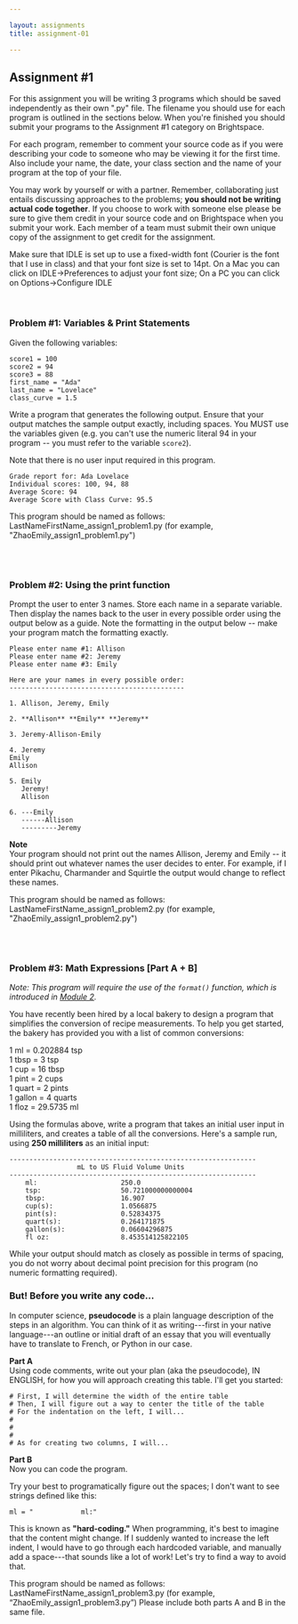 ```yaml
---

layout: assignments
title: assignment-01

---
```


## Assignment #1
For this assignment you will be writing 3 programs which should be saved independently as their own ".py" file. The filename you should use for each program is outlined in the sections below. When you're finished you should submit your programs to the Assignment #1 category on Brightspace.

For each program, remember to comment your source code as if you were describing your code to someone who may be viewing it for the first time. Also include your name, the date, your class section and the name of your program at the top of your file.

You may work by yourself or with a partner. Remember, collaborating just entails discussing approaches to the problems; **you should not be writing actual code together**. If you choose to work with someone else please be sure to give them credit in your source code and on Brightspace when you submit your work.  Each member of a team must submit their own unique copy of the assignment to get credit for the assignment.

Make sure that IDLE is set up to use a fixed-width font (Courier is the font that I use in class) and that your font size is set to 14pt. On a Mac you can click on IDLE->Preferences to adjust your font size; On a PC you can click on Options->Configure IDLE


<div class="section-break"><br></div>


### Problem #1: Variables & Print Statements
Given the following variables:

```
score1 = 100
score2 = 94
score3 = 88
first_name = "Ada"
last_name = "Lovelace"
class_curve = 1.5
```

Write a program that generates the following output. Ensure that your output matches the sample output exactly, including spaces. You MUST use the variables given (e.g. you can't use the numeric literal 94 in your program -- you must refer to the variable `score2`). 

Note that there is no user input required in this program.

```
Grade report for: Ada Lovelace
Individual scores: 100, 94, 88
Average Score: 94
Average Score with Class Curve: 95.5
``` 

This program should be named as follows:
LastNameFirstName_assign1_problem1.py (for example, "ZhaoEmily_assign1_problem1.py")

<div class="section-break"><br><br></div>

### Problem #2: Using the print function
Prompt the user to enter 3 names. Store each name in a separate variable. Then display the names back to the user in every possible order using the output below as a guide. Note the formatting in the output below -- make your program match the formatting exactly. 

```
Please enter name #1: Allison
Please enter name #2: Jeremy
Please enter name #3: Emily

Here are your names in every possible order:
--------------------------------------------

1. Allison, Jeremy, Emily

2. **Allison** **Emily** **Jeremy**

3. Jeremy-Allison-Emily

4. Jeremy
Emily
Allison

5. Emily
   Jeremy!
   Allison

6. ---Emily
   ------Allison
   ---------Jeremy
```

**Note**  
Your program should not print out the names Allison, Jeremy and Emily -- it should print out whatever names the user decides to enter. For example, if I enter Pikachu, Charmander and Squirtle the output would change to reflect these names.

This program should be named as follows:
LastNameFirstName_assign1_problem2.py (for example, "ZhaoEmily_assign1_problem2.py")

<div class="section-break"><br><br></div>

### Problem #3: Math Expressions [Part A + B]

*Note: This program will require the use of the `format()` function, which is introduced in [Module 2](https://cs.nyu.edu/elearning/CSCI_UA_0002/module02.php#format).*

You have recently been hired by a local bakery to design a program that simplifies the conversion of recipe measurements. To help you get started, the bakery has provided you with a list of common conversions:

1 ml = 0.202884 tsp   
1 tbsp = 3 tsp  
1 cup = 16 tbsp  
1 pint = 2 cups  
1 quart = 2 pints  
1 gallon = 4 quarts  
1 floz = 29.5735 ml  

Using the formulas above, write a program that takes an initial user input in milliliters, and creates a table of all the conversions. Here's a sample run, using **250 milliliters** as an initial input: 

```
--------------------------------------------------------------
                 mL to US Fluid Volume Units                  
--------------------------------------------------------------
	ml:                     250.0
	tsp:                    50.721000000000004
	tbsp:                   16.907
	cup(s):                 1.0566875
	pint(s):                0.52834375
	quart(s):               0.264171875
	gallon(s):              0.06604296875
	fl oz:                  8.453514125822105
```

While your output should match as closely as possible in terms of spacing, you do not worry about decimal point precision for this program (no numeric formatting required).


### But! Before you write any code...

In computer science, **pseudocode** is a plain language description of the steps in an algorithm. You can think of it as writing---first in your native language---an outline or initial draft of an essay that you will eventually have to translate to French, or Python in our case.

**Part A**  
Using code comments, write out your plan (aka the pseudocode), IN ENGLISH, for how you will approach creating this table. I'll get you started:

```
# First, I will determine the width of the entire table
# Then, I will figure out a way to center the title of the table
# For the indentation on the left, I will...
#
#
#
# As for creating two columns, I will...

```

**Part B**  
 Now you can code the program. 
 
 Try your best to programatically figure out the spaces; I don't want to see strings defined like this:
 ```
 ml = "            ml:"
 ```
This is known as **\"hard-coding.\"** When programming, it's best to imagine that the content might change. If I suddenly wanted to increase the left indent, I would have to go through each hardcoded variable, and manually add a space---that sounds like a lot of work! Let's try to find a way to avoid that.
 

 This program should be named as follows: LastNameFirstName_assign1_problem3.py (for example, “ZhaoEmily_assign1_problem3.py”) Please include both parts A and B in the same file.